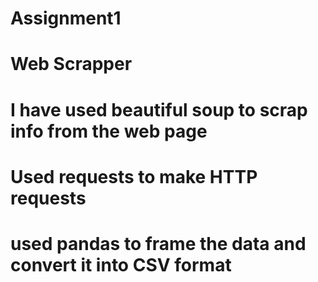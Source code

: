 # Assignment1
# Web Scrapper
# I have used beautiful soup to scrap info from the web page
# Used requests to make HTTP requests
# used pandas to frame the data and convert it into CSV format

